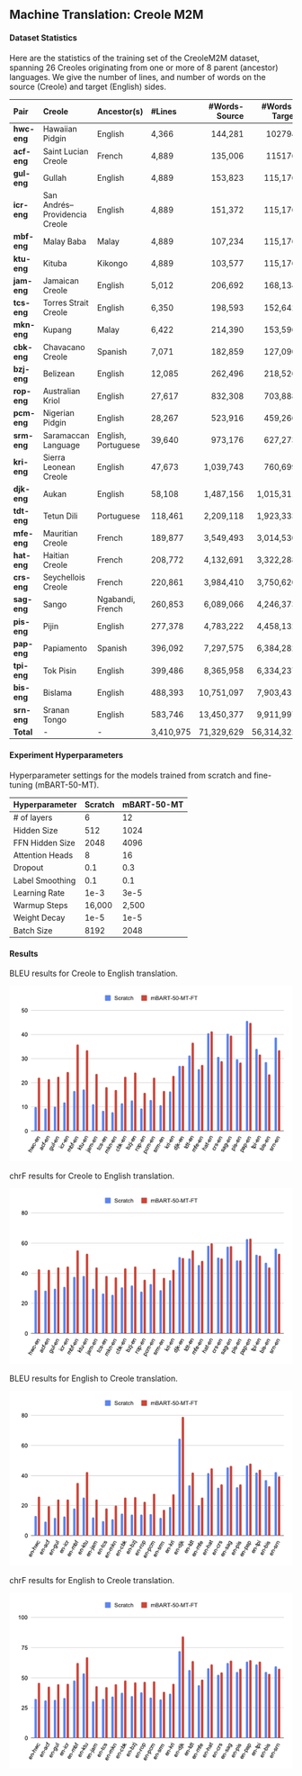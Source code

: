 ## Machine Translation: Creole M2M

#### Dataset Statistics

Here are the statistics of the training set of the CreoleM2M dataset, spanning 26 Creoles originating from one or more of 8 parent (ancestor) languages. 
We give the number of lines, and number of words on the source (Creole) and target (English) sides.

| Pair        | Creole                         | Ancestor(s)         | #Lines    | #Words-Source   | #Words-Target   |
|:------------|:-------------------------------|:--------------------|:----------|----------------:|----------------:|
| **hwc-eng** | Hawaiian Pidgin                | English             | 4,366     |         144,281 |          102794 |
| **acf-eng** | Saint Lucian Creole            | French              | 4,889     |         135,006 |          115176 |
| **gul-eng** | Gullah                         | English             | 4,889     |         153,823 |         115,176 |
| **icr-eng** | San Andrés–Providencia Creole  | English             | 4,889     |         151,372 |         115,176 |
| **mbf-eng** | Malay Baba                     | Malay               | 4,889     |         107,234 |         115,176 |
| **ktu-eng** | Kituba                         | Kikongo             | 4,889     |         103,577 |         115,176 |
| **jam-eng** | Jamaican Creole                | English             | 5,012     |         206,692 |         168,134 |
| **tcs-eng** | Torres Strait Creole           | English             | 6,350     |         198,593 |         152,642 |
| **mkn-eng** | Kupang                         | Malay               | 6,422     |         214,390 |         153,596 |
| **cbk-eng** | Chavacano Creole               | Spanish             | 7,071     |         182,859 |         127,090 |
| **bzj-eng** | Belizean                       | English             | 12,085    |         262,496 |         218,526 |
| **rop-eng** | Australian Kriol               | English             | 27,617    |         832,308 |         703,888 |
| **pcm-eng** | Nigerian Pidgin                | English             | 28,267    |         523,916 |         459,266 |
| **srm-eng** | Saramaccan Language            | English, Portuguese | 39,640    |         973,176 |         627,273 |
| **kri-eng** | Sierra Leonean Creole          | English             | 47,673    |       1,039,743 |         760,699 |
| **djk-eng** | Aukan                          | English             | 58,108    |       1,487,156 |       1,015,311 |
| **tdt-eng** | Tetun Dili                     | Portuguese          | 118,461   |       2,209,118 |       1,923,333 |
| **mfe-eng** | Mauritian Creole               | French              | 189,877   |       3,549,493 |       3,014,530 |
| **hat-eng** | Haitian Creole                 | French              | 208,772   |       4,132,691 |       3,322,288 |
| **crs-eng** | Seychellois Creole             | French              | 220,861   |       3,984,410 |       3,750,620 |
| **sag-eng** | Sango                          | Ngabandi, French    | 260,853   |       6,089,066 |       4,246,373 |
| **pis-eng** | Pijin                          | English             | 277,378   |       4,783,222 |       4,458,132 |
| **pap-eng** | Papiamento                     | Spanish             | 396,092   |       7,297,575 |       6,384,282 |
| **tpi-eng** | Tok Pisin                      | English             | 399,486   |       8,365,958 |       6,334,237 |
| **bis-eng** | Bislama                        | English             | 488,393   |      10,751,097 |       7,903,431 |
| **srn-eng** | Sranan Tongo                   | English             | 583,746   |      13,450,377 |       9,911,997 |
| **Total**   | -                              | -                   | 3,410,975 |      71,329,629 |      56,314,322 | 


#### Experiment Hyperparameters

Hyperparameter settings for the models trained from scratch and fine-tuning (mBART-50-MT).

| Hyperparameter  | Scratch | mBART-50-MT   | 
|:----------------|:--------|:--------------|
| # of layers     | 6       | 12            |
| Hidden Size     | 512     | 1024          |
| FFN Hidden Size | 2048    | 4096          |
| Attention Heads | 8       | 16            |
| Dropout         | 0.1     | 0.3           |
| Label Smoothing | 0.1     | 0.1           |
| Learning Rate   | 1e-3    | 3e-5          |
| Warmup Steps    | 16,000  | 2,500         |
| Weight Decay    | 1e-5    | 1e-5          |
| Batch Size      | 8192    | 2048          |

#### Results

BLEU results for Creole to English translation. 

![bleu-c2e-xxen](images/xxenbleu.png)

chrF results for Creole to English translation.

![chrF-c2e-xxen](images/xxenchrf.png)

BLEU results for English to Creole translation. 

![bleu-c2e-enxx](images/enxxbleu.png)

chrF results for English to Creole translation.

![chrF-c2e-enxx](images/enxxchrf.png)
